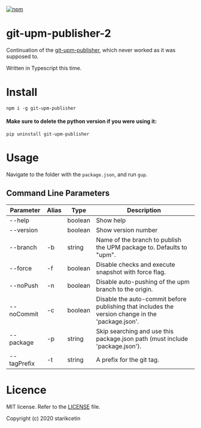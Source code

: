 [![npm](https://img.shields.io/npm/dt/git-upm-publisher?label=npmjs&style=plastic)](https://www.npmjs.com/package/git-upm-publisher)

# git-upm-publisher-2
Continuation of the [git-upm-publisher](https://github.com/starikcetin/git-upm-publisher), which never worked as it was supposed to.

Written in Typescript this time.

# Install

```shell
npm i -g git-upm-publisher
```

#### Make sure to delete the python version if you were using it:

```shell
pip uninstall git-upm-publisher
```

# Usage

Navigate to the folder with the `package.json`, and run `gup`.

## Command Line Parameters

| Parameter   | Alias | Type    | Description                                                                                       |
|-------------|-------|---------|---------------------------------------------------------------------------------------------------|
| --help      |       | boolean | Show help                                                                                         |
| --version   |       | boolean | Show version number                                                                               |
| --branch    | -b    | string | Name of the branch to publish the UPM package to. Defaults to "upm".                               |
| --force     | -f    | boolean | Disable checks and execute snapshot with force flag.                                              |
| --noPush    | -n    | boolean | Disable auto-pushing of the upm branch to the origin.                                             |
| --noCommit  | -c    | boolean | Disable the auto-commit before publishing that includes the version change in the 'package.json'. |
| --package   | -p    | string  | Skip searching and use this package.json path (must include 'package.json').                      |
| --tagPrefix | -t    | string  | A prefix for the git tag.                                                                         |


# Licence
MIT license. Refer to the [LICENSE](LICENSE) file.

Copyright (c) 2020 starikcetin
